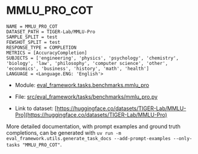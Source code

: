 # MMLU_PRO_COT

````
NAME = MMLU_PRO_COT
DATASET_PATH = TIGER-Lab/MMLU-Pro
SAMPLE_SPLIT = test
FEWSHOT_SPLIT = test
RESPONSE_TYPE = COMPLETION
METRICS = [AccuracyCompletion]
SUBJECTS = ['engineering', 'physics', 'psychology', 'chemistry', 'biology', 'law', 'philosophy', 'computer science', 'other', 'economics', 'business', 'history', 'math', 'health']
LANGUAGE = <Language.ENG: 'English'>
````

- Module: [eval_framework.tasks.benchmarks.mmlu_pro](eval_framework.tasks.benchmarks.mmlu_pro)

- File: [src/eval_framework/tasks/benchmarks/mmlu_pro.py](../../src/eval_framework/tasks/benchmarks/mmlu_pro.py)

- Link to dataset: [https://huggingface.co/datasets/TIGER-Lab/MMLU-Pro](https://huggingface.co/datasets/TIGER-Lab/MMLU-Pro)

More detailed documentation, with prompt examples and ground truth completions, can be generated with `uv run -m eval_framework.utils.generate_task_docs --add-prompt-examples --only-tasks "MMLU_PRO_COT"`.

